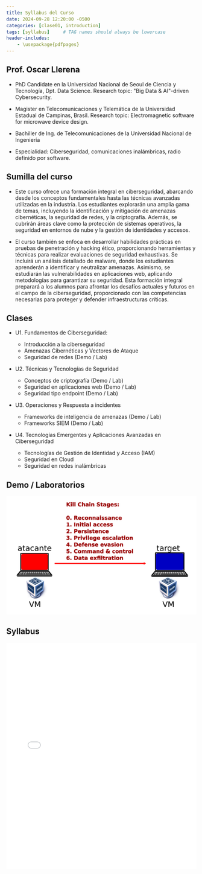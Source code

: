 ```yaml
---
title: Syllabus del Curso
date: 2024-09-28 12:20:00 -0500
categories: [clase01, introduction]
tags: [syllabus]     # TAG names should always be lowercase
header-includes:
    - \usepackage{pdfpages}
---
```


## Prof. Oscar Llerena

- PhD Candidate en la Universidad Nacional de Seoul de Ciencia y Tecnología, Dpt. Data Science. Research topic: "Big Data & AI"-driven Cybersecurity.

- Magister en Telecomunicaciones y Telemática de la Universidad Estadual de Campinas, Brasil. Research topic: Electromagnetic software for microwave device design.

- Bachiller de Ing. de Telecomunicaciones de la Universidad Nacional de Ingeniería 

- Especialidad: Ciberseguridad, comunicaciones inalámbricas, radio definido por software.

## Sumilla del curso

- Este curso ofrece una formación integral en ciberseguridad, abarcando desde los conceptos fundamentales hasta las técnicas avanzadas utilizadas
en la industria. Los estudiantes explorarán una amplia gama de temas, incluyendo la identificación y mitigación de amenazas cibernéticas, la seguridad de redes, y la criptografía. Además, se cubrirán áreas clave como
la protección de sistemas operativos, la seguridad en entornos de nube y la gestión de identidades y accesos.

- El curso también se enfoca en desarrollar habilidades prácticas en pruebas de penetración y hacking ético, proporcionando herramientas y técnicas para realizar evaluaciones de seguridad exhaustivas. Se incluirá un análisis detallado de malware, donde los estudiantes aprenderán a identificar y neutralizar amenazas. Asimismo, se estudiarán las vulnerabilidades en aplicaciones web, aplicando metodologías para garantizar su seguridad. Esta formación integral preparará a los alumnos para afrontar los desafíos actuales y futuros en el campo de la ciberseguridad, proporcionado con las competencias necesarias para proteger y defender infraestructuras críticas.

## Clases

- U1. Fundamentos de Ciberseguridad:
    * Introducción a la ciberseguridad
    * Amenazas Cibernéticas y Vectores de Ataque
    * Seguridad de redes (Demo / Lab)

- U2. Técnicas y Tecnologías de Seguridad
    * Conceptos de criptografía (Demo / Lab)
    * Seguridad en aplicaciones web (Demo / Lab)
    * Seguridad tipo endpoint (Demo / Lab)

- U3. Operaciones y Respuesta a incidentes
    * Frameworks de inteligencia de amenazas (Demo / Lab)
    * Frameworks SIEM (Demo / Lab)

- U4. Tecnologías Emergentes y Aplicaciones Avanzadas en Ciberseguridad
    * Tecnologías de Gestión de Identidad y Acceso (IAM) 
    * Seguridad en Cloud 
    * Seguridad en redes inalámbricas

## Demo / Laboratorios



![alt text](/assets/images/demo-lab-setup.png)


## Syllabus

<iframe src="/assets/pdfs/syllabus.pdf" width="100%" height="600px" style="border:none;"></iframe>